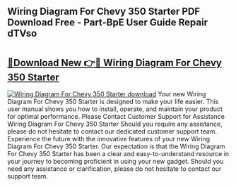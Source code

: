 ## Wiring Diagram For Chevy 350 Starter PDF Download Free - Part-BpE User Guide Repair dTVso

# <h2><a href="http://dfkaul.blite.top/?on=Wiring+Diagram+For+Chevy+350+Starter">🔗Download New 👉🔴 Wiring Diagram For Chevy 350 Starter</a></h2>

[![Wiring Diagram For Chevy 350 Starter download](https://i.imgur.com/lujVjoI.png)](http://dfkaul.blite.top/?on=Wiring+Diagram+For+Chevy+350+Starter)
Your new Wiring Diagram For Chevy 350 Starter is designed to make your life easier. This user manual shows you how to install, operate, and maintain your product for optimal performance. Please Contact Customer Support for Assistance Wiring Diagram For Chevy 350 Starter Should you require any assistance, please do not hesitate to contact our dedicated customer support team. Experience the future with the innovative features of your new Wiring Diagram For Chevy 350 Starter. Our expectation is that the Wiring Diagram For Chevy 350 Starter has been a clear and easy-to-understand resource in your journey to becoming proficient in using your new gadget. Should you need any assistance or clarification, please do not hesitate to contact our support team.
